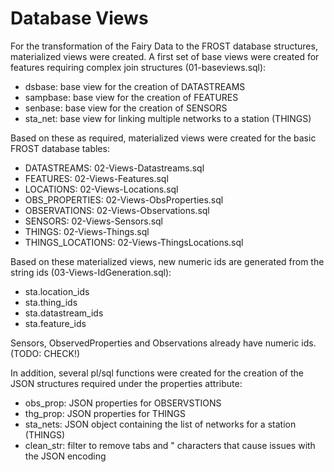 # Database Views
For the transformation of the Fairy Data to the FROST database structures, materialized views were created. 
A first set of base views were created for features requiring complex join structures (01-baseviews.sql):
- dsbase: base view for the creation of DATASTREAMS
- sampbase: base view for the creation of FEATURES
- senbase: base view for the creation of SENSORS
- sta_net: base view for linking multiple networks to a station (THINGS)

Based on these as required, materialized views were created for the basic FROST database tables:
- DATASTREAMS: 02-Views-Datastreams.sql
- FEATURES: 02-Views-Features.sql
- LOCATIONS: 02-Views-Locations.sql
- OBS_PROPERTIES: 02-Views-ObsProperties.sql
- OBSERVATIONS: 02-Views-Observations.sql
- SENSORS: 02-Views-Sensors.sql
- THINGS: 02-Views-Things.sql
- THINGS_LOCATIONS: 02-Views-ThingsLocations.sql

Based on these materialized views, new numeric ids are generated from the string ids (03-Views-IdGeneration.sql):
- sta.location_ids
- sta.thing_ids
- sta.datastream_ids
- sta.feature_ids

Sensors, ObservedProperties and Observations already have numeric ids. (TODO: CHECK!)


In addition, several pl/sql functions were created for the creation of the JSON structures required under the properties attribute:
- obs_prop: JSON properties for OBSERVSTIONS
- thg_prop: JSON properties for THINGS
- sta_nets: JSON object containing the list of networks for a station (THINGS)
- clean_str: filter to remove tabs and " characters that cause issues with the JSON encoding



